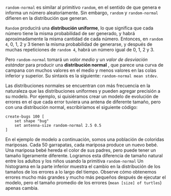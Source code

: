 ﻿`random-normal` es similar al primitivo `random`, en el sentido de que genera e informa un número aleatoriamente. Sin embargo, `random` y `random-normal` difieren en la distribución que generan.

`Random` producirá una **distribución uniforme**, lo que significa que cada número tiene la misma probabilidad de ser generado, y habrá aproximadamente la misma cantidad de cada número. Entonces, en `random 4`, 0, 1, 2 y 3 tienen la misma probabilidad de generarse, y después de muchas repeticiones de `random 4`, habrá un número igual de 0, 1, 2 y 3.

Pero `random-normal` tomará un *valor medio* y un *valor de desviación estándar* para producir una **distribución normal** , que parece una curva de campana con muchos valores en el medio y menos valores en las colas inferior y superior. Su sintaxis es la siguiente: `random-normal mean stdev`.

Las distribuciones normales se encuentran con más frecuencia en la naturaleza que las distribuciones uniformes y pueden agregar precisión a su modelo. Por ejemplo, si quisiéramos crear un modelo de evolución de errores en el que cada error tuviera una antena de diferente tamaño, pero con una distribución normal, escribiríamos el siguiente código:



```
create-bugs 100 [
	set shape "bug"
	set antenna-size random-normal 2.5 0.5
]
```


En el ejemplo de modelo a continuación, somos una población de coloridas mariposas. Cada 50 garrapatas, cada mariposa produce un nuevo bebé. Una mariposa bebé hereda el color de sus padres, pero puede tener un tamaño ligeramente diferente. Logramos esta diferencia de tamaño natural entre los adultos y los niños usando la primitiva `random-normal` Un histograma en la parte inferior muestra el cambio en la distribución de los tamaños de los errores a lo largo del tiempo. Observe cómo obtenemos errores mucho más grandes y mucho más pequeños después de ejecutar el modelo, pero el tamaño promedio de los errores (`mean [size] of turtles`) apenas cambia.